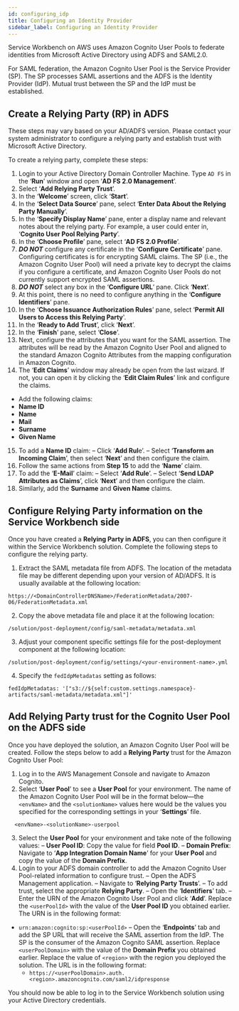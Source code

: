 ```yaml
---
id: configuring_idp
title: Configuring an Identity Provider
sidebar_label: Configuring an Identity Provider
---
```


Service Workbench on AWS uses Amazon Cognito User Pools to federate identities from Microsoft Active Directory using ADFS and SAML2.0.

For SAML federation, the Amazon Cognito User Pool is the Service Provider (SP). The SP processes SAML assertions and the ADFS is the Identity Provider (IdP). Mutual trust between the SP and the IdP must be established.

## Create a Relying Party (RP) in ADFS

These steps may vary based on your AD/ADFS version. Please contact your system administrator to configure a relying party and establish trust with Microsoft Active Directory.

To create a relying party, complete these steps:

1.  Login to your Active Directory Domain Controller Machine. Type `AD FS` in the ‘**Run**’ window and open ‘**AD FS 2.0 Management**’.
2.  Select ‘**Add Relying Party Trust**’.
3.  In the ‘**Welcome**’ screen, click ‘**Start**’.
4.  In the ‘**Select Data Source**’ pane, select ‘**Enter Data About the Relying Party Manually**’.
5.  In the ‘**Specify Display Name**’ pane, enter a display name and relevant notes about the relying party. For example, a user could enter in, ‘**Cognito User Pool Relying Party**’.
6.  In the ‘**Choose Profile**’ pane, select ‘**AD FS 2.0 Profile**’.
7.  ***DO NOT*** configure any certificate in the ‘**Configure Certificate**’ pane. Configuring certificates is for encrypting SAML claims. The SP (i.e., the Amazon Cognito User Pool) will need a private key to decrypt the claims if you configure a certificate, and Amazon Cognito User Pools do not currently support encrypted SAML assertions.
8.  ***DO NOT*** select any box in the ‘**Configure URL**’ pane. Click ‘**Next**’.
9.  At this point, there is no need to configure anything in the ‘**Configure Identifiers**’ pane.
10. In the ‘**Choose Issuance Authorization Rules**’ pane, select ‘**Permit All Users to Access this Relying Party**'.
11. In the ‘**Ready to Add Trust**’, click ‘**Next**’.
12. In the ‘**Finish**’ pane, select ‘**Close**’.
13. Next, configure the attributes that you want for the SAML assertion. The attributes will be read by the Amazon Cognito User Pool and aligned to the standard Amazon Cognito Attributes from the mapping configuration in Amazon Cognito.
14. The ‘**Edit Claims**’ window may already be open from the last wizard. If not, you can open it by clicking the ‘**Edit Claim Rules**’ link and configure the claims. 
 - Add the following claims:
  - **Name ID**
  - **Name**
  - **Mail**
  - **Surname**
  - **Given Name**
15. To add a **Name ID** claim:
 – Click ‘**Add Rul**e’.
 – Select ‘**Transform an Incoming Claim**’, then select ‘**Next**’ and then configure the claim.
16. Follow the same actions from **Step 15** to add the ‘**Name**’ claim.
17. To add the ‘**E-Mail**’ claim:
 – Select ‘**Add Rule**’.
 – Select ‘**Send LDAP Attributes as Claims**’, click ‘**Next**’ and then configure the claim.
18. Similarly, add the **Surname** and **Given Name** claims.

## Configure Relying Party information on the Service Workbench side

Once you have created a **Relying Party in ADFS**, you can then configure it within the Service Workbench solution. Complete the following steps to configure the relying party. 

1. Extract the SAML metadata file from ADFS. The location of the metadata file may be different depending upon your version of AD/ADFS. It is usually available at the following location:

```
https://<DomainControllerDNSName>/FederationMetadata/2007-06/FederationMetadata.xml
```

2. Copy the above metadata file and place it at the following location: 

```
/solution/post-deployment/config/saml-metadata/metadata.xml
```

3. Adjust your component specific settings file for the post-deployment component at the following location:

```
/solution/post-deployment/config/settings/<your-environment-name>.yml
```

4. Specify the `fedIdpMetadatas` setting as follows:

```
fedIdpMetadatas: '["s3://${self:custom.settings.namespace}-artifacts/saml-metadata/metadata.xml"]'
```

## Add Relying Party trust for the Cognito User Pool on the ADFS side

Once you have deployed the solution, an Amazon Cognito User Pool will be created. Follow the steps below to add a **Relying Party** trust for the Amazon Cognito User Pool:

1.  Log in to the AWS Management Console and navigate to Amazon Cognito.
2.  Select ‘**User Pool**’ to see a **User Pool** for your environment. The name of the Amazon Cognito User Pool will be in the format below—the `<envName>` and the `<solutionName>` values here would be the values you specified for the corresponding settings in your ‘**Settings**’ file.

```
  <envName>-<solutionName>-userpool
```

3.  Select the **User Pool** for your environment and take note of the following values:
 – **User Pool ID**: Copy the value for field **Pool ID**.
 – **Domain Prefix**: Navigate to ‘**App Integration Domain Name**’ for your **User Pool** and copy the value of the **Domain Prefix**.
4.  Login to your ADFS domain controller to add the Amazon Cognito User Pool-related information to configure trust.
 – Open the ADFS Management application.
 – Navigate to ‘**Relying Party Trusts**’.
 – To add trust, select the appropriate **Relying Party**.
 – Open the ‘**Identifiers**’ tab.
 – Enter the URN of the Amazon Cognito User Pool and click ‘**Add**’. Replace the `<userPoolId>` with the value of the **User Pool ID** you obtained earlier. The URN is in the following format: 
  - `urn:amazon:cognito:sp:<userPoolId>`
 – Open the ‘**Endpoints**’ tab and add the SP URL that will receive the SAML assertion from the IdP. The SP is the consumer of the Amazon Cognito SAML assertion. Replace `<userPoolDomain>` with the value of the **Domain Prefix** you obtained earlier. Replace the value of `<region>` with the region you deployed the solution. The URL is in the following format: 
    - `https://<userPoolDomain>.auth.<region>.amazoncognito.com/saml2/idpresponse`

You should now be able to log in to the Service Workbench solution using your Active Directory credentials.

